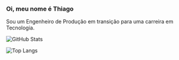 ### Oi, meu nome é Thiago

Sou um Engenheiro de Produção em transição para uma carreira em Tecnologia.

![GitHub Stats](https://github-readme-stats.vercel.app/api?username=freitasthiiago&theme=transparent&bg_color=000&border_color=30A3DC&show_icons=true&icon_color=30A3DC&title_color=E94D5F&text_color=FFF)

![Top Langs](https://github-readme-stats-git-masterrstaa-rickstaa.vercel.app/api/top-langs/?username=freitasthiiago&bg_color=000&border_color=30A3DC&title_color=E94D5F&text_color=FFF)